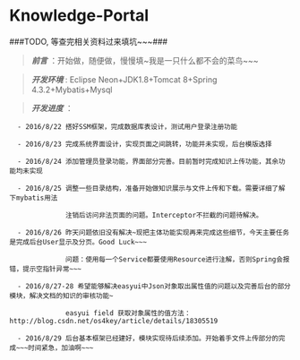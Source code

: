 # Knowledge-Portal
###TODO, 等查完相关资料过来填坑~~~###
> ***前言*** ：开始做，随便做，慢慢填~我是一只什么都不会的菜鸟~~~

> ***开发环境*** : Eclipse Neon+JDK1.8+Tomcat 8+Spring 4.3.2+Mybatis+Mysql

> ***开发进度*** ：

      - 2016/8/22 搭好SSM框架，完成数据库表设计，测试用户登录注册功能
      
      - 2016/8/23 完成系统界面设计，实现页面之间跳转，功能并未实现，后台模版选择
      
      - 2016/8/24 添加管理员登录功能，界面部分完善。目前暂时完成知识上传功能，其余功能均未实现
      
      - 2016/8/25 调整一些目录结构，准备开始做知识展示与文件上传和下载。需要详细了解下mybatis用法
      
                  注销后访问非法页面的问题。Interceptor不拦截的问题待解决。
                  
      - 2016/8/26 昨天问题依旧没有解决~现把主体功能实现再来完成这些细节，今天主要任务是完成后台User显示及分页。Good Luck~~~
                 
                  问题：使用每一个Service都要使用Resource进行注解，否则Spring会报错，提示空指针异常~~~
                  
      - 2016/8/27-28 希望能够解决easyui中Json对象取出属性值的问题以及完善后台的部分模块，解决文档的知识的审核功能~
          
                  easyui field 获取对象属性的值方法：http://blog.csdn.net/os4key/article/details/18305519
                  
      - 2016/8/29 后台基本框架已经建好，模块实现待后续添加。开始着手文件上传部分的完成~~~时间紧急，加油啊~~~
